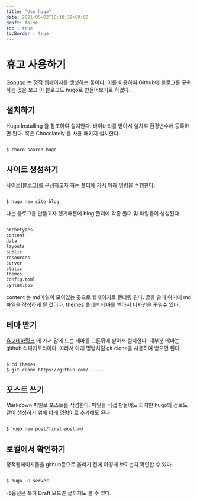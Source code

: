 ```yaml
---
title: "Use_hugo"
date: 2021-05-02T15:18:39+09:00
draft: false
toc : true
tocBorder : true
---
```


# 휴고 사용하기

[Gohugo](https://gohugo.io/) 는 정적 웹페이지를 생성하는 툴이다.
이를 이용하여 Github에 블로그를 구축하는 것을 보고 
이 블로그도 hugo로 만들어보기로 하였다.

## 설치하기

Hugo Installing 을 참조하여 설치한다.
바이너리를 받아서 설치후 환경변수에 등록하면 된다.
혹은 Chocolately 를 사용 패키지 설치한다.

```sh

$ choco search hugo

```

## 사이트 생성하기

사이트(블로그)를 구성하고자 하는 폴더에 가서 아래 명령을 수행한다.

```sh

$ hugo new site blog

```
나는 블로그를 만들고자 했기때문에 blog 폴더에 각종
폴더 및 파일들이 생성된다.

```txt

archetypes
content
data
layouts
public
resources
server
static
themes
config.toml
syntax.css

```

content 는 md파일이 모여있는 곳으로 
웹페이지로 렌더링 된다. 글을 쓸때 여기에 md파일을 작성하게 
될 것이다.
themes 폴더는  테마를 받아서 디자인을 꾸밀수 있다.


## 테마 받기

[휴고테마링크](https://themes.gohugo.io/) 에 가서
맘에 드는 테마를 고른뒤에 받아서 설치한다.
대부분 테마는 github 리파지토리이다. 따라서
아래 명령처럼 git clone을 사용하여 받으면 된다.

```sh

$ cd themes
$ git clone https://github.com/......

```


## 포스트 쓰기

Markdown 파일로 포스트를 작성한다. 
파일을 직접 만들어도 되지만 hugo의 정보도 같이 생성하기
위해 아래 명령어로 추가해도 된다.

```sh

$ hugo new post/first-post.md

```

## 로컬에서 확인하기

정적웹페이지들을 github등으로 올리기 전에
어떻게 보이는지 확인할 수 있다. 

```sh

$ hugo -D server

```

`-D`옵션은 특히 Draft 모드인 글까지도 볼 수 있다.




